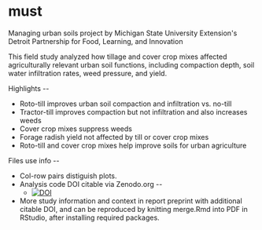 # must
Managing urban soils project 
by Michigan State University Extension's Detroit Partnership for Food, Learning, and Innovation

This field study analyzed how tillage and cover crop mixes affected agriculturally relevant urban soil functions, including compaction depth, soil water infiltration rates, weed pressure, and yield.

Highlights --
- Roto-till improves urban soil compaction and infiltration vs. no-till
- Tractor-till improves compaction but not infiltration and also increases weeds
- Cover crop mixes suppress weeds
- Forage radish yield not affected by till or cover crop mixes
- Roto-till and cover crop mixes help improve soils for urban agriculture

Files use info --
- Col-row pairs distiguish plots.
- Analysis code DOI citable via Zenodo.org -- 
  - [![DOI](https://zenodo.org/badge/510875270.svg)](https://zenodo.org/badge/latestdoi/510875270)
- More study information and context in report preprint with additional citable DOI, and can be reproduced by knitting merge.Rmd into PDF in RStudio, after installing required packages.
